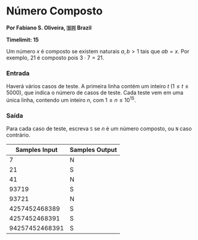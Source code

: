 # Número Composto

**Por Fabiano S. Oliveira, 🇧🇷 Brazil**

**Timelimit: 15**

Um número $x$ é composto se existem naturais $a,b > 1$ tais que $ab = x$. Por exemplo, $21$ é composto pois $3 \cdot 7 = 21$.

### Entrada

Haverá vários casos de teste. A primeira linha contém um inteiro $t$ ($1 \le t \le 5000$), que indica o número de casos de teste. Cada teste vem em uma única linha, contendo um inteiro $n$, com $1 \le n \le 10^{15}$.

### Saída

Para cada caso de teste, escreva `S` se $n$ é um número composto, ou `N` caso contrário.

| Samples Input | Samples Output |
|---|---|
| 7 | N |
| 21 | S |
| 41 | N |
| 93719 | S |
| 93721 | N |
| 4257452468389 | S |
| 4257452468391 | S |
| 94257452468391 | S |